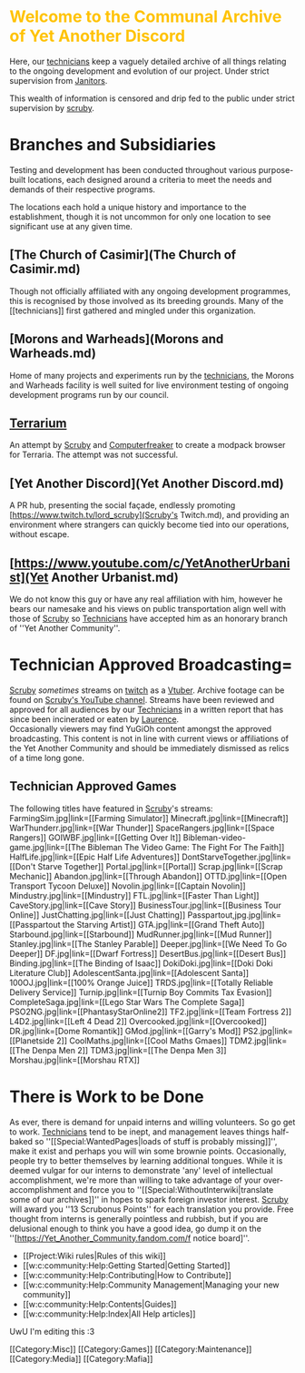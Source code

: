 # <span style="color:#FFC300;">Welcome to the Communal Archive of Yet Another Discord
Here, our [technicians](technicians.md) keep a vaguely detailed archive of all things relating to the ongoing development and evolution of our project. Under strict supervision from [Janitors](Janitors.md).

This wealth of information is censored and drip fed to the public under strict supervision by [scruby](scruby.md).

# <!--<span style="color:#FFC300;">-->Branches and Subsidiaries
Testing and development has been conducted throughout various purpose-built locations, each designed around a criteria to meet the needs and demands of their respective programs.

The locations each hold a unique history and importance to the establishment, though it is not uncommon for only one location to see significant use at any given time.

## [The Church of Casimir](The Church of Casimir.md)
Though not officially affiliated with any ongoing development programmes, this is recognised by those involved as its breeding grounds. Many of the [[technicians]] first gathered and mingled under this organization.
## [Morons and Warheads](Morons and Warheads.md)
Home of many projects and experiments run by the [technicians](technicians.md), the Morons and Warheads facility is well suited for live environment testing of ongoing development programs run by our council.
## [Terrarium](Terrarium.md)
An attempt by [Scruby](scruby.md) and [Computerfreaker](Computerfreaker.md) to create a modpack browser for Terraria. The attempt was not successful.
## [Yet Another Discord](Yet Another Discord.md)
A PR hub, presenting the social façade, endlessly promoting [https://www.twitch.tv/lord_scruby](Scruby's Twitch.md), and providing an environment where strangers can quickly become tied into our operations, without escape.
## [https://www.youtube.com/c/YetAnotherUrbanist](Yet Another Urbanist.md)
We do not know this guy or have any real affiliation with him, however he bears our namesake and his views on public transportation align well with those of [Scruby](scruby.md) so [Technicians](technicians.md) have accepted him as an honorary branch of ''Yet Another Community''.

# Technician Approved Broadcasting=
[Scruby](scruby.md) *sometimes* streams on [twitch](https://clips.twitch.tv/WealthyCrepuscularClamBleedPurple-IACOBj1Z6QyG_lfb) as a [Vtuber](vtuber.md). Archive footage can be found on [Scruby's YouTube channel](https://www.youtube.com/channel/UCXINzNbepI3vT29GBLpTJRQ). Streams have been reviewed and approved for all audiences by our [Technicians](technicians.md) in a written report that has since been incinerated or eaten by [Laurence](Laurence.md).
<br />Occasionally viewers may find YuGiOh content amongst the approved broadcasting. This content is not in line with current views or affiliations of the Yet Another Community and should be immediately dismissed as relics of a time long gone.

## Technician Approved Games
The following titles have featured in [Scruby](scruby.md)'s streams:<br/>
<gallery  position="centre" captionalign="right" navigation="true" widths="144" spacing="small">
FarmingSim.jpg|link=[[Farming Simulator]]
Minecraft.jpg|link=[[Minecraft]]
WarThunderr.jpg|link=[[War Thunder]]
SpaceRangers.jpg|link=[[Space Rangers]]
GOIWBF.jpg|link=[[Getting Over It]]
Bibleman-video-game.jpg|link=[[The Bibleman The Video Game: The Fight For The Faith]]
HalfLife.jpg|link=[[Epic Half Life Adventures]]
DontStarveTogether.jpg|link=[[Don't Starve Together]]
Portal.jpg|link=[[Portal]]
Scrap.jpg|link=[[Scrap Mechanic]]
Abandon.jpg|link=[[Through Abandon]]
OTTD.jpg|link=[[Open Transport Tycoon Deluxe]]
Novolin.jpg|link=[[Captain Novolin]]
Mindustry.jpg|link=[[Mindustry]]
FTL.jpg|link=[[Faster Than Light]]
CaveStory.jpg|link=[[Cave Story]]
BusinessTour.jpg|link=[[Business Tour Online]]
JustChatting.jpg|link=[[Just Chatting]]
Passpartout,jpg.jpg|link=[[Passpartout the Starving Artist]]
GTA.jpg|link=[[Grand Theft Auto]]
Starbound.jpg|link=[[Starbound]]
MudRunner.jpg|link=[[Mud Runner]]
Stanley.jpg|link=[[The Stanley Parable]]
Deeper.jpg|link=[[We Need To Go Deeper]]
DF.jpg|link=[[Dwarf Fortress]]
DesertBus.jpg|link=[[Desert Bus]]
Binding.jpg|link=[[The Binding of Isaac]]
DokiDoki.jpg|link=[[Doki Doki Literature Club]]
AdolescentSanta.jpg|link=[[Adolescent Santa]]
100OJ.jpg|link=[[100% Orange Juice]]
TRDS.jpg|link=[[Totally Reliable Delivery Service]]
Turnip.jpg|link=[[Turnip Boy Commits Tax Evasion]]
CompleteSaga.jpg|link=[[Lego Star Wars The Complete Saga]]
PSO2NG.jpg|link=[[PhantasyStarOnline2]]
TF2.jpg|link=[[Team Fortress 2]]
L4D2.jpg|link=[[Left 4 Dead 2]]
Overcooked.jpg|link=[[Overcooked]]
DR.jpg|link=[Dome Romantik]]
GMod.jpg|link=[[Garry's Mod]]
PS2.jpg|link=[[Planetside 2]]
CoolMaths.jpg|link=[[Cool Maths Gmaes]]
TDM2.jpg|link=[[The Denpa Men 2]]
TDM3.jpg|link=[[The Denpa Men 3]]
Morshau.jpg|link=[[Morshau RTX]]
</gallery><br/>

# There is Work to be Done
As ever, there is demand for unpaid interns and willing volunteers. So go get to work.
[Technicians](technicians.md) tend to be inept, and management leaves things half-baked so ''[[Special:WantedPages|loads of stuff is probably missing]]'', make it exist and perhaps you will win some brownie points.
Occasionally, people try to better themselves by learning additional tongues. While it is deemed vulgar for our interns to demonstrate 'any' level of intellectual accomplishment, we're more than willing to take advantage of your over-accomplishment and force you to ''[[Special:WithoutInterwiki|translate some of our archives]]'' in hopes to spark foreign investor interest. [Scruby](scruby.md) will award you ''13 Scrubonus Points'' for each translation you provide.
Free thought from interns is generally pointless and rubbish, but if you are delusional enough to think you have a good idea, go dump it on the ''[https://Yet_Another_Community.fandom.com/f notice board]''.

* [[Project:Wiki rules|Rules of this wiki]]
* [[w:c:community:Help:Getting Started|Getting Started]]
* [[w:c:community:Help:Contributing|How to Contribute]]
* [[w:c:community:Help:Community Management|Managing your new community]]
* [[w:c:community:Help:Contents|Guides]]
* [[w:c:community:Help:Index|All Help articles]]



UwU I'm editing this :3<mainpage-endcolumn />


<mainpage-endcolumn />
[[Category:Misc]]
[[Category:Games]]
[[Category:Maintenance]]
[[Category:Media]]
[[Category:Mafia]]

